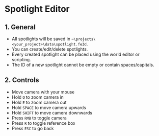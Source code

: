 # Spotlight Editor

## 1. General

- All spotlights will be saved in `~\projects\<your_project>\data\spotlight.fe3d`.
- You can create/edit/delete spotlights.
- Every created spotlight can be placed using the world editor or scripting.
- The ID of a new spotlight cannot be empty or contain spaces/capitals.

## 2. Controls

- Move camera with your mouse
- Hold `Q` to zoom camera in
- Hold `E` to zoom camera out
- Hold `SPACE` to move camera upwards
- Hold `SHIFT` to move camera downwards
- Press `RMB` to toggle camera
- Press `R` to toggle reference box
- Press `ESC` to go back
